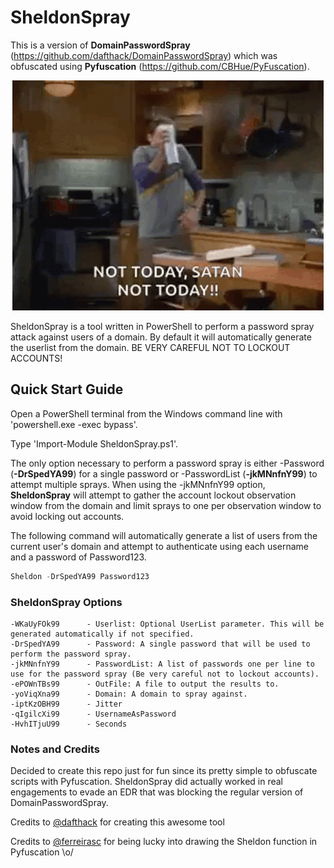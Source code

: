 # SheldonSpray
This is a version of **DomainPasswordSpray** (https://github.com/dafthack/DomainPasswordSpray) which was obfuscated using **Pyfuscation** (https://github.com/CBHue/PyFuscation). 

<p align="center">
  <img src="https://github.com/KoelhoSec/SheldonSpray/blob/e87d1203f14b653abcbf226a8bc4ecd18b1cc683/sheldon-spray2.gif" alt="Sheldon Spray">
</p>

SheldonSpray is a tool written in PowerShell to perform a password spray attack against users of a domain. By default it will automatically generate the userlist from the domain. BE VERY CAREFUL NOT TO LOCKOUT ACCOUNTS!

## Quick Start Guide
Open a PowerShell terminal from the Windows command line with 'powershell.exe -exec bypass'.

Type 'Import-Module SheldonSpray.ps1'.

The only option necessary to perform a password spray is either -Password (**-DrSpedYA99**) for a single password or -PasswordList (**-jkMNnfnY99**) to attempt multiple sprays. When using the -jkMNnfnY99 option, **SheldonSpray** will attempt to gather the account lockout observation window from the domain and limit sprays to one per observation window to avoid locking out accounts.

The following command will automatically generate a list of users from the current user's domain and attempt to authenticate using each username and a password of Password123.
```PowerShell
Sheldon -DrSpedYA99 Password123
```

### SheldonSpray Options
```
-WKaUyFOk99      - Userlist: Optional UserList parameter. This will be generated automatically if not specified.
-DrSpedYA99      - Password: A single password that will be used to perform the password spray.
-jkMNnfnY99      - PasswordList: A list of passwords one per line to use for the password spray (Be very careful not to lockout accounts).
-ePOWnTBs99      - OutFile: A file to output the results to.
-yoViqXna99      - Domain: A domain to spray against.
-iptKzOBH99      - Jitter 
-qIgilcXi99      - UsernameAsPassword
-HvhITjuU99      - Seconds
```

### Notes and Credits

Decided to create this repo just for fun since its pretty simple to obfuscate scripts with Pyfuscation. SheldonSpray did actually worked in real engagements to evade an EDR that was blocking the regular version of DomainPasswordSpray.

Credits to [@dafthack](https://github.com/dafthack) for creating this awesome tool

Credits to [@ferreirasc](https://github.com/ferreirasc) for being lucky into drawing the Sheldon function in Pyfuscation \o/
